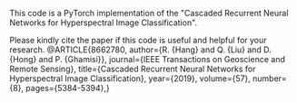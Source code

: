This code is a PyTorch implementation of the "Cascaded Recurrent Neural Networks for
Hyperspectral Image Classification". 

Please kindly cite the paper if this code is useful and helpful for your research.
@ARTICLE{8662780,
  author={R. {Hang} and Q. {Liu} and D. {Hong} and P. {Ghamisi}},
  journal={IEEE Transactions on Geoscience and Remote Sensing}, 
  title={Cascaded Recurrent Neural Networks for Hyperspectral Image Classification}, 
  year={2019},
  volume={57},
  number={8},
  pages={5384-5394},}
